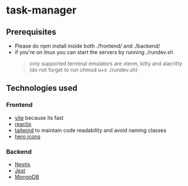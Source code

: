 # task-manager

## Prerequisites
+ Please do npm install inside both ./frontend/ and ./backend/
+ if you're on linux you can start the servers by running ./rundev.sh
    > only supported terminal emulators are xterm, kitty and alacritty<br>
    > (do not forget to run chmod u+x ./rundev.sh)
## Technologies used
### Frontend
+ [vite](https://vitejs.dev/) because its fast
+ [reactjs](https://react.dev/)
+ [tailwind](https://tailwindcss.com/) to maintain code readability and avoid naming classes
+ [hero icons](https://heroicons.com/)
### Backend
+ [Nestjs](https://nestjs.com/)
+ [Jest](https://jestjs.io/)
+ [MongoDB](https://www.mongodb.com/)
